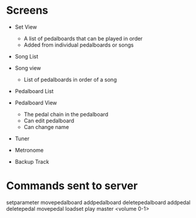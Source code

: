 # Screens
- Set View
    - A list of pedalboards that can be played in order
    - Added from individual pedalboards or songs

- Song List

- Song view
    - List of pedalboards in order of a song

- Pedalboard List

- Pedalboard View
    - The pedal chain in the pedalboard
    - Can edit pedalboard
    - Can change name


- Tuner

- Metronome

- Backup Track

# Commands sent to server
setparameter <pedalboard index> <pedal index> <parameter value>
movepedalboard <src index> <dest index>
addpedalboard <pedalboard stringified>
deletepedalboard <pedalboard index>
addpedal <pedal stringified>
deletepedal <pedalboard index> <pedal index>
movepedal <pedalboard index> <src index> <dest index>
loadset <pedalboardset stringified>
play <pedalboard index>
master <volume 0-1>
